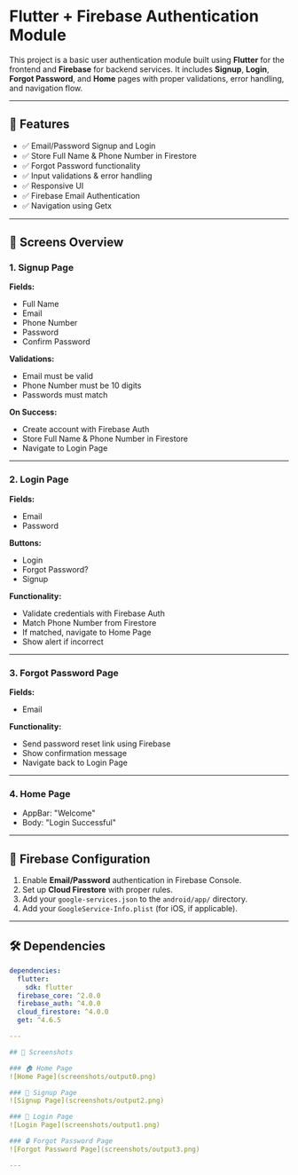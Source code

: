 # Flutter + Firebase Authentication Module

This project is a basic user authentication module built using **Flutter** for the frontend and **Firebase** for backend services. It includes **Signup**, **Login**, **Forgot Password**, and **Home** pages with proper validations, error handling, and navigation flow.

---

## 🚀 Features

- ✅ Email/Password Signup and Login
- ✅ Store Full Name & Phone Number in Firestore
- ✅ Forgot Password functionality
- ✅ Input validations & error handling
- ✅ Responsive UI
- ✅ Firebase Email Authentication
- ✅ Navigation using Getx 

---

## 📱 Screens Overview

### 1. **Signup Page**
**Fields:**
- Full Name
- Email
- Phone Number
- Password
- Confirm Password

**Validations:**
- Email must be valid
- Phone Number must be 10 digits
- Passwords must match

**On Success:**
- Create account with Firebase Auth
- Store Full Name & Phone Number in Firestore
- Navigate to Login Page

---

### 2. **Login Page**
**Fields:**
- Email
- Password

**Buttons:**
- Login
- Forgot Password?
- Signup

**Functionality:**
- Validate credentials with Firebase Auth
- Match Phone Number from Firestore
- If matched, navigate to Home Page
- Show alert if incorrect

---

### 3. **Forgot Password Page**
**Fields:**
- Email

**Functionality:**
- Send password reset link using Firebase
- Show confirmation message
- Navigate back to Login Page

---

### 4. **Home Page**
- AppBar: "Welcome"
- Body: "Login Successful"

---

## 🔧 Firebase Configuration

1. Enable **Email/Password** authentication in Firebase Console.
2. Set up **Cloud Firestore** with proper rules.
3. Add your `google-services.json` to the `android/app/` directory.
4. Add your `GoogleService-Info.plist` (for iOS, if applicable).

---

## 🛠️ Dependencies

```yaml
dependencies:
  flutter:
    sdk: flutter
  firebase_core: ^2.0.0
  firebase_auth: ^4.0.0
  cloud_firestore: ^4.0.0
  get: ^4.6.5

---

## 📸 Screenshots

### 🏠 Home Page
![Home Page](screenshots/output0.png)

### 🔐 Signup Page
![Signup Page](screenshots/output2.png)

### 🔑 Login Page
![Login Page](screenshots/output1.png)

### 🔒 Forgot Password Page
![Forgot Password Page](screenshots/output3.png)

---